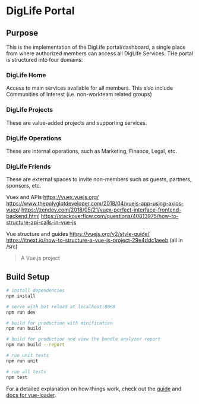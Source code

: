 # DigLife Portal
## Purpose
This is the implementation of the DigLife portal/dashboard, a single place from where authorized members can access all DigLife Services. THe portal is structured into four domains:

### DigLife Home
Access to main services available for all members. This also include Communities of Interest (i.e. non-workteam related groups) 
### DigLife Projects
These are value-added projects and supporting services.
### DigLife Operations
These are internal operations, such as Marketing, Finance, Legal, etc.
### DigLife Friends
These are external spaces to invite non-members such as guests, partners, sponsors, etc.




Vuex and APIs
https://vuex.vuejs.org/
https://www.thepolyglotdeveloper.com/2018/04/vuejs-app-using-axios-vuex/
https://zendev.com/2018/05/21/vuex-perfect-interface-frontend-backend.html
https://stackoverflow.com/questions/40813975/how-to-structure-api-calls-in-vue-js 

Vue structure and guides
https://vuejs.org/v2/style-guide/
https://itnext.io/how-to-structure-a-vue-js-project-29e4ddc1aeeb (all in /src)



> A Vue.js project

## Build Setup

``` bash
# install dependencies
npm install

# serve with hot reload at localhost:8080
npm run dev

# build for production with minification
npm run build

# build for production and view the bundle analyzer report
npm run build --report

# run unit tests
npm run unit

# run all tests
npm test
```

For a detailed explanation on how things work, check out the [guide](http://vuejs-templates.github.io/webpack/) and [docs for vue-loader](http://vuejs.github.io/vue-loader).
